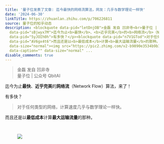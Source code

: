 ```yaml
---
title: '量子位发表了文章: 迄今最快的网络流算法，网友：几乎与数学理论一样快'
date: '2024-06-30'
linkTitle: https://zhuanlan.zhihu.com/p/706226811
source: 量子位的知乎动态
description: <blockquote data-pid="letDnjOB">金磊 发自 凹非寺<br>量子位 | 公众号 QbitAI</blockquote><p
  data-pid="sBjwyx7M">迄今为止<b>最快</b>、<b>近乎完美</b>的<b>网络流</b>（Network Flow）算法，来了！</p><p
  data-pid="5yJOIh0h">有多快？</p><blockquote data-pid="n7V1GTod">对于任何类型的网络，计算速度几乎与数学理论一样快。</blockquote><p
  data-pid="AV6gx4t6">而且还是以<b>最低成本</b>计算<b>最大运输流量</b>的那种。</p><p class="ztext-empty-paragraph"><br></p><figure
  data-size="normal"><img src="https://pic2.zhimg.com/v2-b9890e3534b9b13347e1d2ab06ee38c5.jpg"
  data-caption="" data-size="normal" ...
disable_comments: true
---
```

<blockquote data-pid="letDnjOB">金磊 发自 凹非寺<br>量子位 | 公众号 QbitAI</blockquote><p data-pid="sBjwyx7M">迄今为止<b>最快</b>、<b>近乎完美</b>的<b>网络流</b>（Network Flow）算法，来了！</p><p data-pid="5yJOIh0h">有多快？</p><blockquote data-pid="n7V1GTod">对于任何类型的网络，计算速度几乎与数学理论一样快。</blockquote><p data-pid="AV6gx4t6">而且还是以<b>最低成本</b>计算<b>最大运输流量</b>的那种。</p><p class="ztext-empty-paragraph"><br></p><figure data-size="normal"><img src="https://pic2.zhimg.com/v2-b9890e3534b9b13347e1d2ab06ee38c5.jpg" data-caption="" data-size="normal" ...